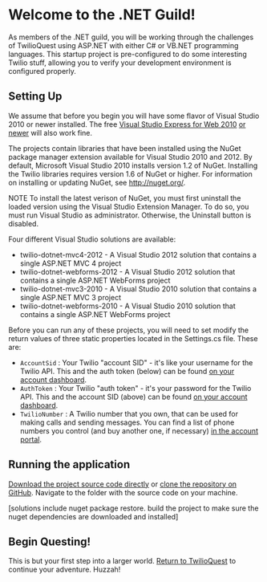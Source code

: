 # Welcome to the .NET Guild!

As members of the .NET guild, you will be working through the challenges of TwilioQuest using ASP.NET with either C# or VB.NET programming languages.  This startup project is pre-configured to do some interesting Twilio stuff, allowing you to verify your development environment is configured properly.

## Setting Up

We assume that before you begin you will have some flavor of Visual Studio 2010 or newer installed.  The free [Visual Studio Express for Web 2010]() [or newer]() will also work fine.

The projects contain libraries that have been installed using the NuGet package manager extension available for Visual Studio 2010 and 2012.  By default, Microsoft Visual Studio 2010 installs version 1.2 of NuGet. Installing the Twilio libraries requires version 1.6 of NuGet or higher. For information on installing or updating NuGet, see http://nuget.org/.

NOTE
To install the latest verison of NuGet, you must first uninstall the loaded version using the Visual Studio Extension Manager. To do so, you must run Visual Studio as administrator. Otherwise, the Uninstall button is disabled.

Four different Visual Studio solutions are available:

* twilio-dotnet-mvc4-2012 - A Visual Studio 2012 solution that contains a single ASP.NET MVC 4 project
* twilio-dotnet-webforms-2012 - A Visual Studio 2012 solution that contains a single ASP.NET WebForms project
* twilio-dotnet-mvc3-2010 - A Visual Studio 2010 solution that contains a single ASP.NET MVC 3 project
* twilio-dotnet-webforms-2010 - A Visual Studio 2010 solution that contains a single ASP.NET WebForms project

Before you can run any of these projects, you will need to set modify the return values of three static properties located in the Settings.cs file.  These are:

* `AccountSid` : Your Twilio "account SID" - it's like your username for the Twilio API.  This and the auth token (below) can be found [on your account dashboard](https://www.twilio.com/user/account).
* `AuthToken` : Your Twilio "auth token" - it's your password for the Twilio API.  This and the account SID (above) can be found [on your account dashboard](https://www.twilio.com/user/account).
* `TwilioNumber` : A Twilio number that you own, that can be used for making calls and sending messages.  You can find a list of phone numbers you control (and buy another one, if necessary) [in the account portal](https://www.twilio.com/user/account/phone-numbers/incoming).

## Running the application

[Download the project source code directly](https://github.com/twilio/starter-ditnet/archive/master.zip) or [clone the repository on GitHub](https://github.com/twilio/starter-dotnet).  Navigate to the folder with the source code on your machine.

[solutions include nuget package restore.  build the project to make sure the nuget dependencies are downloaded and installed]

## Begin Questing!
This is but your first step into a larger world.  [Return to TwilioQuest](http://quest.twilio.com) to continue your adventure.  Huzzah!

